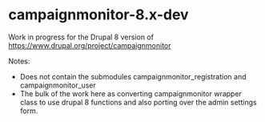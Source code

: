 campaignmonitor-8.x-dev
=======================

Work in progress for the Drupal 8 version of https://www.drupal.org/project/campaignmonitor

Notes:

- Does not contain the submodules campaignmonitor_registration and campaignmonitor_user
- The bulk of the work here as converting campaignmonitor wrapper class to use drupal 8 functions and also porting over the admin settings form.
